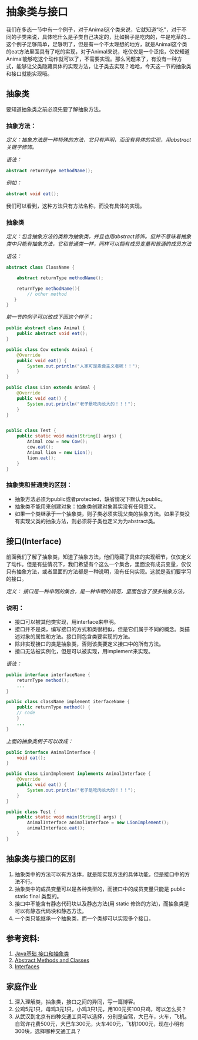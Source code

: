# 抽象类与接口

我们在多态一节中有一个例子，对于Animal这个类来说，它就知道“吃”，对于不同的子类来说，具体吃什么是子类自己决定的，比如狮子是吃肉的，牛是吃草的...这个例子足够简单，足够明了，但是有一个不太理想的地方，就是Animal这个类的eat方法里面具有了吃的实现，对于Animal来说，吃仅仅是一个泛指，仅仅知道Animal能够吃这个动作就可以了，不需要实现。那么问题来了，有没有一种方式，能够让父类隐藏具体的实现方法，让子类去实现？哈哈，今天这一节的抽象类和接口就能实现哦。

## 抽象类

要知道抽象类之前必须先要了解抽象方法。

### 抽象方法：

*定义：抽象方法是一种特殊的方法，它只有声明，而没有具体的实现，用abstract关键字修饰。*

*语法：*
```java
abstract returnType methodName();
```

*例如：*
```java
abstract void eat();
```
我们可以看到，这种方法只有方法名称，而没有具体的实现。

### 抽象类

*定义：包含抽象方法的类称为抽象类，并且也用abstract修饰。但并不意味着抽象类中只能有抽象方法，它和普通类一样，同样可以拥有成员变量和普通的成员方法*

*语法：*
```java
abstract class ClassName {

    abstract returnType methodName();

    returnType methodName(){
        // other method
   }
}
```
*前一节的例子可以改成下面这个样子：*
```java
public abstract class Animal {
    public abstract void eat();
}

public class Cow extends Animal {
    @Override
    public void eat() {
        System.out.println("人家可是素食主义者呢！！");
    }
}

public class Lion extends Animal {
    @Override
    public void eat() {
        System.out.println("老子是吃肉长大的！！！");
    }
}


public class Test {
    public static void main(String[] args) {
        Animal cow = new Cow();
        cow.eat();
        Animal lion = new Lion();
        lion.eat();
    }
}
```

### 抽象类和普通类的区别：

* 抽象方法必须为public或者protected，缺省情况下默认为public。
* 抽象类不能用来创建对象：抽象类创建对象其实没有任何意义。
* 如果一个类继承于一个抽象类，则子类必须实现父类的抽象方法。如果子类没有实现父类的抽象方法，则必须将子类也定义为为abstract类。

## 接口(Interface)

前面我们了解了抽象类，知道了抽象方法，他们隐藏了具体的实现细节，仅仅定义了动作。但是有些情况下，我们希望有个这么一个集合，里面没有成员变量，仅仅只有抽象方法，或者里面的方法都是一种说明，没有任何实现。这就是我们要学习的接口。

*定义： 接口是一种申明的集合，是一种申明的规范，里面包含了很多抽象方法。*

### 说明：

* 接口可以被其他类实现，用interface来申明。
* 接口并不是类，编写接口的方式和类很相似，但是它们属于不同的概念。类描述对象的属性和方法。接口则包含类要实现的方法。
* 除非实现接口的类是抽象类，否则该类要定义接口中的所有方法。
* 接口无法被实例化，但是可以被实现，用implement来实现。

*语法：*
```java
public interface interfaceName {
    returnType method();
    ...
}

public class className implement iterfaceName {
    public returnType method() {
    // code
    }
    ...
}
```

*上面的抽象类例子可以改成：*
```java
public interface AnimalInterface {
    void eat();
}

public class LionImplement implements AnimalInterface {
    @Override
    public void eat() {
        System.out.println("老子是吃肉长大的！！！");
    }
}

public class Test {
    public static void main(String[] args) {
        AnimalInterface animalInterface = new LionImplement();
        animalInterface.eat();
    }
}
```

## 抽象类与接口的区别

1. 抽象类中的方法可以有方法体，就是能实现方法的具体功能，但是接口中的方法不行。
2. 抽象类中的成员变量可以是各种类型的，而接口中的成员变量只能是 public static final 类型的。
3. 接口中不能含有静态代码块以及静态方法(用 static 修饰的方法)，而抽象类是可以有静态代码块和静态方法。
4. 一个类只能继承一个抽象类，而一个类却可以实现多个接口。

## 参考资料:
1. [Java基础 接口和抽象类](https://www.jianshu.com/p/eb77a2e64fda)
2. [Abstract Methods and Classes](https://docs.oracle.com/javase/tutorial/java/IandI/abstract.html)
3. [Interfaces](https://docs.oracle.com/javase/tutorial/java/IandI/createinterface.html)

## 家庭作业

1. 深入理解类，抽象类，接口之间的异同，写一篇博客。
2. 公鸡5元1只，母鸡3元1只，小鸡3只1元，用100元买100只鸡，可以怎么买？
3. 从武汉到北京有四种交通工具可以选择，分别是自驾，大巴车，火车，飞机。自驾许花费500元，大巴车300元，火车400元，飞机1000元，现在小明有300块，选择哪种交通工具？






